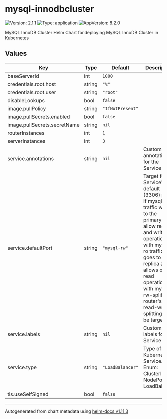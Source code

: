 # mysql-innodbcluster

![Version: 2.1.1](https://img.shields.io/badge/Version-2.1.1-informational?style=flat-square) ![Type: application](https://img.shields.io/badge/Type-application-informational?style=flat-square) ![AppVersion: 8.2.0](https://img.shields.io/badge/AppVersion-8.2.0-informational?style=flat-square)

MySQL InnoDB Cluster Helm Chart for deploying MySQL InnoDB Cluster in Kubernetes

## Values

| Key | Type | Default | Description |
|-----|------|---------|-------------|
| baseServerId | int | `1000` |  |
| credentials.root.host | string | `"%"` |  |
| credentials.root.user | string | `"root"` |  |
| disableLookups | bool | `false` |  |
| image.pullPolicy | string | `"IfNotPresent"` |  |
| image.pullSecrets.enabled | bool | `false` |  |
| image.pullSecrets.secretName | string | `nil` |  |
| routerInstances | int | `1` |  |
| serverInstances | int | `3` |  |
| service.annotations | string | `nil` | Custom annotations for the Service  |
| service.defaultPort | string | `"mysql-rw"` | Target for the Service's default (3306) port. If mysql-rw traffic will go to the primary and allow read and write operations, with mysql-ro traffic goes to the replica and allows only read operations, with mysql-rw-split the router's read-write-splitting will be targeted |
| service.labels | string | `nil` | Custom labels for the Service |
| service.type | string | `"LoadBalancer"` | Type of Kubernetes Service. Enum: ClusterIP, NodePort, LoadBalancer  |
| tls.useSelfSigned | bool | `false` |  |

----------------------------------------------
Autogenerated from chart metadata using [helm-docs v1.11.3](https://github.com/norwoodj/helm-docs/releases/v1.11.3)
